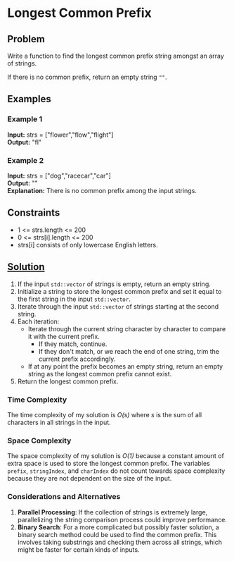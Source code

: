 # Longest Common Prefix

## Problem

Write a function to find the longest common prefix string amongst an array of strings.

If there is no common prefix, return an empty string `""`.

## Examples

### Example 1

**Input:** strs = ["flower","flow","flight"]  
**Output:** "fl"

### Example 2

**Input:** strs = ["dog","racecar","car"]  
**Output:** ""  
**Explanation:** There is no common prefix among the input strings.

## Constraints

- 1 <= strs.length <= 200
- 0 <= strs[i].length <= 200
- strs[i] consists of only lowercase English letters.

## [Solution](https://github.com/TateHouse/LeetCode/blob/master/Algorithms/LongestCommonPrefix/LongestCommonPrefix.cpp)

1. If the input `std::vector` of strings is empty, return an empty string.
2. Initialize a string to store the longest common prefix and set it equal to the first string in the
   input `std::vector`.
3. Iterate through the input `std::vector` of strings starting at the second string.
4. Each iteration:
    - Iterate through the current string character by character to compare it with the current prefix.
        - If they match, continue.
        - If they don't match, or we reach the end of one string, trim the current prefix accordingly.
    - If at any point the prefix becomes an empty string, return an empty string as the longest common prefix cannot
      exist.
5. Return the longest common prefix.

### Time Complexity

The time complexity of my solution is *O(s)* where *s* is the sum of all characters in all strings in the input.

### Space Complexity

The space complexity of my solution is *O(1)* because a constant amount of extra space is used to store the longest
common prefix. The variables `prefix`, `stringIndex`, and `charIndex` do not count towards space complexity because they
are not dependent on the size of the input.

### Considerations and Alternatives

1. **Parallel Processing**: If the collection of strings is extremely large, parallelizing the string comparison process
   could improve performance.
2. **Binary Search**: For a more complicated but possibly faster solution, a binary search method could be used to find
   the common prefix. This involves taking substrings and checking them across all strings, which might be faster for
   certain kinds of inputs.